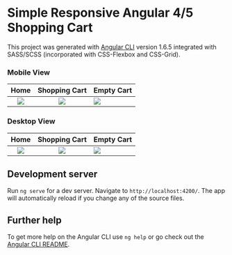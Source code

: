 # Simple Responsive Angular 4/5 Shopping Cart

This project was generated with [Angular CLI](https://github.com/angular/angular-cli) version 1.6.5 integrated with SASS/SCSS (incorporated with CSS-Flexbox and CSS-Grid).

### Mobile View
 | Home | Shopping Cart | Empty Cart|
:---------------:|:--------------:|:------------
<img src="https://user-images.githubusercontent.com/25072657/36081408-3d33c672-0f53-11e8-8cf1-b13a846fba0c.png"> | <img src="https://user-images.githubusercontent.com/25072657/36079087-248342e8-0f34-11e8-8d9a-257b5fd6a875.png"> |<img src="https://user-images.githubusercontent.com/25072657/36079086-2468b14e-0f34-11e8-91a8-8bc88103964f.png">

### Desktop View
 | Home | Shopping Cart | Empty Cart|
:---------------:|:--------------:|:------------
<img src="https://user-images.githubusercontent.com/25072657/36079083-1fa5e618-0f34-11e8-9f7c-6b52a6c40a2f.png"> | <img src="https://user-images.githubusercontent.com/25072657/36079081-1d407942-0f34-11e8-83ba-831904d1eaab.png"> |<img src="https://user-images.githubusercontent.com/25072657/36079078-17f41caa-0f34-11e8-9383-81a0ddf4d71f.png">

## Development server

Run `ng serve` for a dev server. Navigate to `http://localhost:4200/`. The app will automatically reload if you change any of the source files.

## Further help

To get more help on the Angular CLI use `ng help` or go check out the [Angular CLI README](https://github.com/angular/angular-cli/blob/master/README.md).
